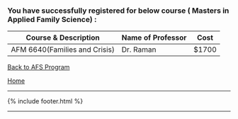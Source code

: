 ### You have successfully registered for below course ( Masters in Applied Family Science) :

|Course & Description| Name of Professor |Cost | 
|---    | ---               | --- |
|AFM 6640(Families and Crisis) | Dr. Raman | $1700 | 

<a href="https://tuojeanbaptiste.github.io/TeamC/msafs.html" style="right;">Back to AFS Program</a>

[Home](https://tuojeanbaptiste.github.io/TeamC/)

---

{% include footer.html %}

---
